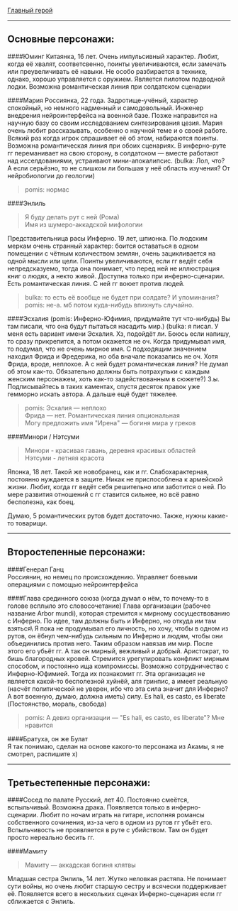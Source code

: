 [Главный герой](Главный%20герой.md)
***
## Основные персонажи:

####Юминг
Китаянка, 16 лет. Очень импульсивный характер. Любит, когда её хвалят, соответсвенно, поинты увеличиваются, если замечать или преувеличивать её навыки. Не особо разбирается в технике, однако, хорошо управляется с оружием. Является пилотом подводной лодки. Возможна романтическая линия при солдатском сценарии

####Мария
Россиянка, 22 года. Задротище-учёный, характер спокойный, но немного надменный и самодовольный. Инженер внедрения нейроинтерфейса на военной базе. Позже направится на научную базу со своим исследованием синтезирования цезия. Мария очень любит рассказывать, особенно о научной теме и о своей работе. Всякий раз когда игрок спрашивает её об этом, набираются поинты. Возможна романтическая линия при обоих сценариях. В инферно-руте гг переманивает на свою сторону, в солдатском — вместе работают над исселдованиями, устраивают мини-апокалипсис. 
(bulka: Лол, что? А если серьёзно, то не слишком ли большая у неё область изучения? От нейробиологии до геологии)  
> pomis: нормас

####Энлиль
>Я буду делать рут с ней (Рома)    
>Имя из шумеро-аккадской мифологии  
 
Представительница расы Инферно. 19 лет, шпионка. По людским меркам очень странный характер: боится оставаться в одном помещении с чётным количеством землян, очень зацикливается на одной мысли или цели. Поинты увеличиваются, если гг ведёт себя непредсказуемо, тогда она понимает, что перед ней не иллюстрация книг о людях, а некто живой. Доступна только при инферно-сценарии. Есть романтическая линия. С ней гг воюет против людей. 
>bulka: то есть её вообще не будет при солдате? И упоминания?    
>pomis: не-а. мб потом куда-нибудь впихнуть случайно.

####Эсхалия
(pomis: Инферно-Юфимия, придумайте тут что-нибудь) Вы там писали, что она будут пытаться насадить мир.)
(bulka: я писал. У меня есть вариант имени Эсхалия. Хз, подойдёт ли. Боюсь если напишу, то сразу прикрепится, а потом окажется не оч. Когда придумывал имя, то подумал, что не очень мирное имя. С подходящим значением находил Фрида и Фредерика, но оба вначале показались не оч. Хотя Фрида, вроде, неплохое. А с ней будет романтическая линия? Не думал об этом как-то. Обязательно должны быть потрахульки с каждым женским персонажем, хоть как-то задействованным в сюжете?) 
З.ы. Подписывайтесь в таких каментах, спустя десяток правок уже гемморно искать автора. А дальше ещё будет тяжелее.  
>pomis: Эсхалия — неплохо  
Фрида — нет. Романтическая линия опциональная   
Могу предложить имя "Ирена" — богиня мира у греков  


####Минори / Нэтсуми
>Минори - красивая гавань, деревня красивых областей   
Нэтсуми - летняя красота  

Японка, 18 лет. Такой же новобранец, как и гг. Слабохарактерная, постоянно нуждается в защите. Никак не приспособлена к армейской жизни. Любит, когда гг ведёт себя решительно или заботится о ней. По мере развития отношений с гг ставится сильнее, но всё равно бесполезна, как боец. 

Думаю, 5 романтических рутов будет достаточно.
Также, нужны какие-то товарищи.

***
## Второстепенные персонажи:

####Генерал Ганц   
Россиянин, но немец по происхождению. Управляет боевыми операциями с помощью нейроинтерфейса

####Глава срединного союза (когда думал о нём, то почему-то в голове всплыло это словосочетание)
Глава организации (рабочее название Arbor mundi), которая стремится к мирному сосуществованию с Инферно. По идее, там должны быть и Инферно, но откуда им там взяться\ Я пока не продумывал его личность, но хочу, чтобы в одном из рутов, он ёбнул чем-нибудь сильным по Инферно и людям, чтобы они объединились против него. Таким образом навязав им мир. После этого его убьёт гг. А так он мирный, вежливый и добрый. Аристократ, то бишь благородных кровей. Стремится урегулировать конфликт мирным способом, и постоянно ища компромиссы. Возможно сотрудничество с Инферно-Юфимией. Тогда их познакомит гг. Эта организация не является какой-то бесполезной хуйнёй, аля гринпис, а имеет реальную (насчёт политической не уверен, ибо что эта сила значит для Инферно? А вот военную, думаю, должна иметь) силу. Es hali, es casto, es liberate (Постоянство, мораль, свобода) 
>pomis: А девиз организации — "Es hali, es casto, es liberate"? Мне нравится   

####Братуха, он же Булат   
Я так понимаю, сделан на основе какого-то персонажа из Акамы, я не смотрел, распишите х)

***
## Третьестепенные персонажи:

####Сосед по палате
Русский, лет 40. Постоянно смеётся, вспыльчивый. Возможна драка. Появляется только в инферно-сценарии. Любит по ночам играть на гитаре, исполняя романсы собственного сочинения, из-за чего в одном из рутов гг убьёт его. Вспыльчивость не проявляется в руте с убийством. Там он будет просто нереально бесить гг.


####Мамиту   
>Мамиту — аккадская богиня клятвы   

Младшая сестра Энлиль, 14 лет. Жутко неловкая растяпа. Не понимает сути войны, но очень любит старшую сестру и всячески поддерживает её. Появляется всего в нескольких сценах Инферно-сценария если гг сближается с Энлиль.
